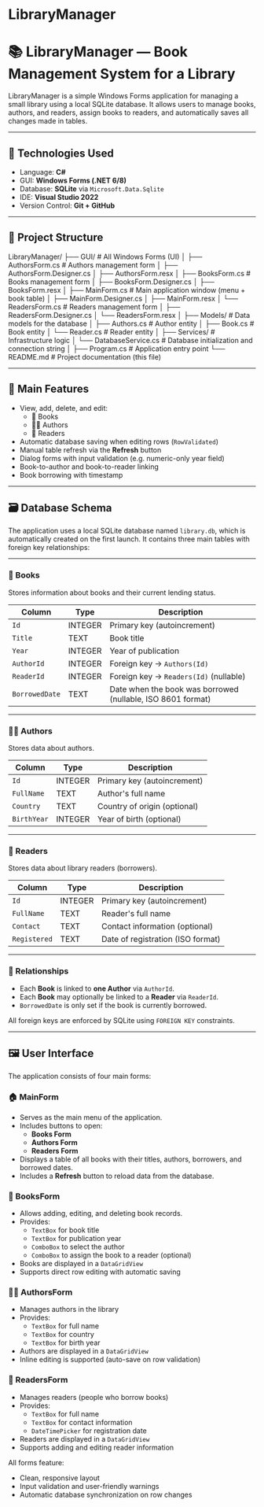 # LibraryManager
# 📚 LibraryManager — Book Management System for a Library

LibraryManager is a simple Windows Forms application for managing a small library using a local SQLite database. It allows users to manage books, authors, and readers, assign books to readers, and automatically saves all changes made in tables.

---

## 🔧 Technologies Used

- Language: **C#**
- GUI: **Windows Forms (.NET 6/8)**
- Database: **SQLite** via `Microsoft.Data.Sqlite`
- IDE: **Visual Studio 2022**
- Version Control: **Git + GitHub**

---


## 📁 Project Structure

LibraryManager/ ├── GUI/ # All Windows Forms (UI) │ ├── AuthorsForm.cs # Authors management form │ ├── AuthorsForm.Designer.cs │ ├── AuthorsForm.resx │ ├── BooksForm.cs # Books management form │ ├── BooksForm.Designer.cs │ ├── BooksForm.resx │ ├── MainForm.cs # Main application window (menu + book table) │ ├── MainForm.Designer.cs │ ├── MainForm.resx │ └── ReadersForm.cs # Readers management form │ ├── ReadersForm.Designer.cs │ └── ReadersForm.resx │ ├── Models/ # Data models for the database │ ├── Authors.cs # Author entity │ ├── Book.cs # Book entity │ └── Reader.cs # Reader entity │ ├── Services/ # Infrastructure logic │ └── DatabaseService.cs # Database initialization and connection string │ ├── Program.cs # Application entry point └── README.md # Project documentation (this file)

---

## 🧩 Main Features

- View, add, delete, and edit:
  - 📘 Books
  - 👨‍🎨 Authors
  - 🧍 Readers
- Automatic database saving when editing rows (`RowValidated`)
- Manual table refresh via the **Refresh** button
- Dialog forms with input validation (e.g. numeric-only year field)
- Book-to-author and book-to-reader linking
- Book borrowing with timestamp

---


## 🗃️ Database Schema

The application uses a local SQLite database named `library.db`, which is automatically created on the first launch. It contains three main tables with foreign key relationships:

---

### 📘 Books

Stores information about books and their current lending status.

| Column         | Type     | Description                             |
|----------------|----------|-----------------------------------------|
| `Id`           | INTEGER  | Primary key (autoincrement)             |
| `Title`        | TEXT     | Book title                              |
| `Year`         | INTEGER  | Year of publication                     |
| `AuthorId`     | INTEGER  | Foreign key → `Authors(Id)`             |
| `ReaderId`     | INTEGER  | Foreign key → `Readers(Id)` (nullable)  |
| `BorrowedDate` | TEXT     | Date when the book was borrowed (nullable, ISO 8601 format) |

---

### 👨‍🎨 Authors

Stores data about authors.

| Column       | Type     | Description                      |
|--------------|----------|----------------------------------|
| `Id`         | INTEGER  | Primary key (autoincrement)      |
| `FullName`   | TEXT     | Author's full name               |
| `Country`    | TEXT     | Country of origin (optional)     |
| `BirthYear`  | INTEGER  | Year of birth (optional)         |

---

### 🧍 Readers

Stores data about library readers (borrowers).

| Column        | Type     | Description                        |
|---------------|----------|------------------------------------|
| `Id`          | INTEGER  | Primary key (autoincrement)        |
| `FullName`    | TEXT     | Reader's full name                 |
| `Contact`     | TEXT     | Contact information (optional)     |
| `Registered`  | TEXT     | Date of registration (ISO format)  |

---

### 🔗 Relationships

- Each **Book** is linked to **one Author** via `AuthorId`.
- Each **Book** may optionally be linked to a **Reader** via `ReaderId`.
- `BorrowedDate` is only set if the book is currently borrowed.

All foreign keys are enforced by SQLite using `FOREIGN KEY` constraints.

---

## 🖼️ User Interface

The application consists of four main forms:

### 🏠 MainForm

- Serves as the main menu of the application.
- Includes buttons to open:
  - **Books Form**
  - **Authors Form**
  - **Readers Form**
- Displays a table of all books with their titles, authors, borrowers, and borrowed dates.
- Includes a **Refresh** button to reload data from the database.

### 📘 BooksForm

- Allows adding, editing, and deleting book records.
- Provides:
  - `TextBox` for book title
  - `TextBox` for publication year
  - `ComboBox` to select the author
  - `ComboBox` to assign the book to a reader (optional)
- Books are displayed in a `DataGridView`
- Supports direct row editing with automatic saving

### 👨‍🎨 AuthorsForm

- Manages authors in the library
- Provides:
  - `TextBox` for full name
  - `TextBox` for country
  - `TextBox` for birth year
- Authors are displayed in a `DataGridView`
- Inline editing is supported (auto-save on row validation)

### 🧍 ReadersForm

- Manages readers (people who borrow books)
- Provides:
  - `TextBox` for full name
  - `TextBox` for contact information
  - `DateTimePicker` for registration date
- Readers are displayed in a `DataGridView`
- Supports adding and editing reader information

All forms feature:
- Clean, responsive layout
- Input validation and user-friendly warnings
- Automatic database synchronization on row changes

